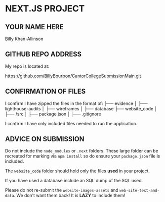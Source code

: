 # NEXT.JS PROJECT

## YOUR NAME HERE
Billy Khan-Allinson

## GITHUB REPO ADDRESS

My repo is located at:

https://github.com/BillyBourbon/CantorCollegeSubmissionMain.git

## CONFIRMATION OF FILES

I confirm I have zipped the files in the format of:
├── evidence
│   ├── lighthouse-audits
│   ├── wireframes
│   ├── database
├── website_code
│   ├── /src
│   ├── package.json
│   ├── .gitignore


I confirm I have only included files needed to run the application.

## ADVICE ON SUBMISSION

Do not include the `node_modules` or `.next` folders.  These large folder can be recreated for marking via `npm install` so do ensure your `package.json` file is included.

The `website_code` folder should hold only the files **used** in your project.

If you have used a database include an SQL dump of the SQL used.

Please do not re-submit the `website-images-assets` and `web-site-text-and-data`.  We don't want them back!  It is **LAZY** to include them!
